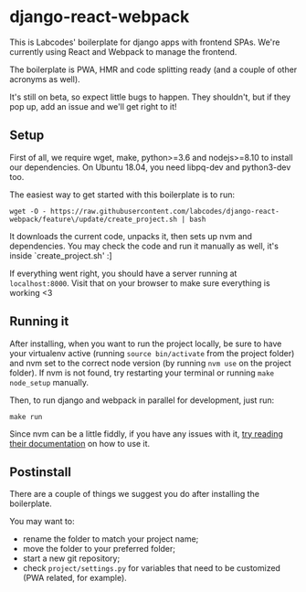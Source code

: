 # django-react-webpack

This is Labcodes' boilerplate for django apps with frontend SPAs. We're currently using React and Webpack to manage the frontend.

The boilerplate is PWA, HMR and code splitting ready (and a couple of other acronyms as well).

It's still on beta, so expect little bugs to happen. They shouldn't, but if they pop up, add an issue and we'll get right to it!

## Setup

First of all, we require wget, make, python>=3.6 and nodejs>=8.10 to install our dependencies. On Ubuntu 18.04, you need libpq-dev and python3-dev too.

The easiest way to get started with this boilerplate is to run:

`wget -O - https://raw.githubusercontent.com/labcodes/django-react-webpack/feature\/update/create_project.sh | bash`

It downloads the current code, unpacks it, then sets up nvm and dependencies. You may check the code and run it manually as well, it's inside `create_project.sh' :]

If everything went right, you should have a server running at `localhost:8000`. Visit that on your browser to make sure everything is working <3

## Running it

After installing, when you want to run the project locally, be sure to have your virtualenv active (running `source bin/activate` from the project folder) and nvm set to the correct node version (by running `nvm use` on the project folder). If nvm is not found, try restarting your terminal or running `make node_setup` manually.

Then, to run django and webpack in parallel for development, just run:

`make run`

Since nvm can be a little fiddly, if you have any issues with it, [try reading their documentation](https://github.com/nvm-sh/nvm#installing-and-updating) on how to use it.

## Postinstall

There are a couple of things we suggest you do after installing the boilerplate.

You may want to:

- rename the folder to match your project name;
- move the folder to your preferred folder;
- start a new git repository;
- check `project/settings.py` for variables that need to be customized (PWA related, for example).
